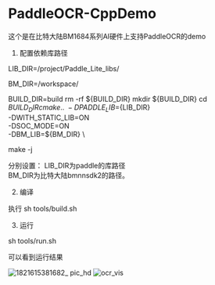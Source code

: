 # PaddleOCR-CppDemo
这个是在比特大陆BM1684系列AI硬件上支持PaddleOCR的demo

1. 配置依赖库路径

LIB_DIR=/project/Paddle_Lite_libs/

BM_DIR=/workspace/

BUILD_DIR=build
rm -rf ${BUILD_DIR}
mkdir ${BUILD_DIR}
cd ${BUILD_DIR}
cmake .. \
    -DPADDLE_LIB=${LIB_DIR} \
    -DWITH_STATIC_LIB=ON \
    -DSOC_MODE=ON \
    -DBM_LIB=${BM_DIR} \

make -j

分别设置：
LIB_DIR为paddle的库路径  
BM_DIR为比特大陆bmnnsdk2的路径。

2. 编译

执行 sh tools/build.sh

3. 运行

sh tools/run.sh

可以看到运行结果

![1821615381682_ pic_hd](https://user-images.githubusercontent.com/49897975/110634280-c2766e00-81e4-11eb-9517-a0d496911566.jpg)
![ocr_vis](https://user-images.githubusercontent.com/49897975/110634314-cacea900-81e4-11eb-978a-0053cba017bc.png)

